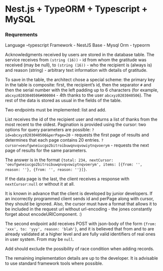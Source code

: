 # Nest.js + TypeORM + Typescript + MySQL


### Requrements

Language –typescript
Framework - NestJS
Base - Mysql
Orm - typeorm

Acknowledgments received by users are stored in the database table. The service receives from `(string (16))` - id from whom the gratitude was received (may be null), to `(string (16))` - who the recipient is (always is) and reason (string) - arbitrary text information with details of gratitude.

To save in the table, the architect chose a special scheme: the primary key in the table is composite: first, the recipient’s id, then the separator `#` and then the serial number with the left padding up to 6 characters (for example, `abcxyz0203040506#000004` - 4th thanks to the user `abcxyz0203040506`). The rest of the data is stored as usual in the fields of the table.

Two endpoints must be implemented: list and add.

List receives the id of the recipient user and returns a list of thanks from the most recent to the oldest. Pagination is provided using the cursor: two options for query parameters are possible:
`?id=abcxyz0203040506&perPage=20` - requests the first page of results and determines that each page contains 20 entries.
`?cursor=oeufgwneiucgo2bitroibuwqnvqvowiytnqvoerym` - requests the next page of results for the same parameters.

The answer is in the format `{total: 234, nextCursor: 'oeufgwneiucgo2bitroibuwqnvqvowiytnqvoerym', items: [{from: '', reason: ''}, {from: '', reason: ''}]}`.

If the data page is the last, the client receives a response with `nextCursor:null` or without it at all.

It is known in advance that the client is developed by junior developers. If an incorrectly programmed client sends id and perPage along with cursor, they should be ignored. Also, the cursor must have a format that allows it to be included in the request url without url-encoding - the jones constantly forget about encodeURIComponent. :)

The second endpoint add receives POST with json-body of the form `{from: 'xxx', to: 'yyy', reason: 'blah'}`, and it is believed that from and to are already validated at a higher level and are fully valid identifiers of real ones in user system. From may be `null`.

Add should exclude the possibility of race condition when adding records.

The remaining implementation details are up to the developer. It is advisable to use standard framework tools where possible.
